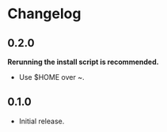 # Changelog

## 0.2.0

**Rerunning the install script is recommended.**

- Use $HOME over ~.

## 0.1.0

- Initial release.
